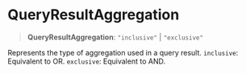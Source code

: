 # QueryResultAggregation

> **QueryResultAggregation**: `"inclusive"` \| `"exclusive"`

Represents the type of aggregation used in a query result. `inclusive`: Equivalent to OR. `exclusive`: Equivalent to AND.
